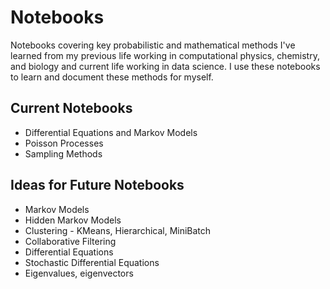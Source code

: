 Notebooks
=========

Notebooks covering key probabilistic and mathematical methods I've learned from my previous life working in computational physics, chemistry, and biology and current life working in data science.  I use these notebooks to learn and document these methods for myself.

Current Notebooks
-----------------

* Differential Equations and Markov Models
* Poisson Processes
* Sampling Methods


Ideas for Future Notebooks
--------------------------

* Markov Models
* Hidden Markov Models
* Clustering - KMeans, Hierarchical, MiniBatch
* Collaborative Filtering
* Differential Equations
* Stochastic Differential Equations
* Eigenvalues, eigenvectors
